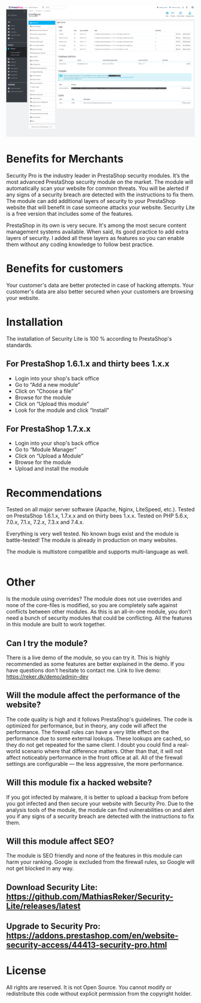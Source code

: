 ![Security Lite](https://github.com/MathiasReker/Security-Lite/blob/master/screenshot.png)

# Benefits for Merchants
Security Pro is the industry leader in PrestaShop security modules. It’s the most advanced PrestaShop security module on the market. The module will automatically scan your website for common threats. You will be alerted if any signs of a security breach are detected with the instructions to fix them. The module can add additional layers of security to your PrestaShop website that will benefit in case someone attacks your website. Security Lite is a free version that includes some of the features.

PrestaShop in its own is very secure. It's among the most secure content management systems available. When said, its good practice to add extra layers of security. I added all these layers as features so you can enable them without any coding knowledge to follow best practice. 

# Benefits for customers
Your customer's data are better protected in case of hacking attempts. Your customer's data are also better secured when your customers are browsing your website. 

# Installation
The installation of Security Lite is 100 % according to PrestaShop's standards.

## For PrestaShop 1.6.1.x and thirty bees 1.x.x
- Login into your shop's back office
- Go to “Add a new module”
- Click on “Choose a file”
- Browse for the module
- Click on “Upload this module”
- Look for the module and click “Install”

## For PrestaShop 1.7.x.x
- Login into your shop's back office
- Go to “Module Manager”
- Click on “Upload a Module”
- Browse for the module
- Upload and install the module
 
# Recommendations
Tested on all major server software (Apache, Nginx, LiteSpeed, etc.).
Tested on PrestaShop 1.6.1.x, 1.7.x.x and on thirty bees 1.x.x.
Tested on PHP 5.6.x, 7.0.x, 7.1.x, 7.2.x, 7.3.x and 7.4.x.

Everything is very well tested. No known bugs exist and the module is battle-tested! The module is already in production on many websites.

The module is multistore compatible and supports multi-language as well.
 
# Other
Is the module using overrides?
The module does not use overrides and none of the core-files is modified, so you are completely safe against conflicts between other modules.
As this is an all-in-one module, you don’t need a bunch of security modules that could be conflicting. All the features in this module are built to work together.

## Can I try the module?
There is a live demo of the module, so you can try it. This is highly recommended as some features are better explained in the demo.
If you have questions don't hesitate to contact me. Link to live demo: https://reker.dk/demo/admin-dev

## Will the module affect the performance of the website?
The code quality is high and it follows PrestaShop's guidelines. The code is optimized for performance, but in theory, any code will affect the performance.
The firewall rules can have a very little effect on the performance due to some external lookups. These lookups are cached, so they do not get repeated for the same client. I doubt you could find a real-world scenario where that difference matters.
Other than that, it will not affect noticeably performance in the front office at all.
All of the firewall settings are configurable — the less aggressive, the more performance.

## Will this module fix a hacked website?
If you got infected by malware, it is better to upload a backup from before you got infected and then secure your website with Security Pro.
Due to the analysis tools of the module, the module can find vulnerabilities on and alert you if any signs of a security breach are detected with the instructions to fix them.

## Will this module affect SEO?
The module is SEO friendly and none of the features in this module can harm your ranking.
Google is excluded from the firewall rules, so Google will not get blocked in any way.

## Download Security Lite: https://github.com/MathiasReker/Security-Lite/releases/latest

## Upgrade to Security Pro: https://addons.prestashop.com/en/website-security-access/44413-security-pro.html

# License
All rights are reserved. It is not Open Source. You cannot modify or redistribute this code without explicit permission from the copyright holder.
